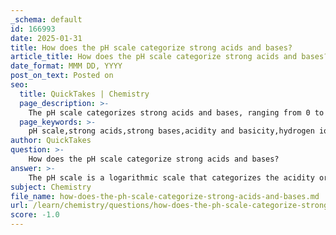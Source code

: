 ```yaml
---
_schema: default
id: 166993
date: 2025-01-31
title: How does the pH scale categorize strong acids and bases?
article_title: How does the pH scale categorize strong acids and bases?
date_format: MMM DD, YYYY
post_on_text: Posted on
seo:
  title: QuickTakes | Chemistry
  page_description: >-
    The pH scale categorizes strong acids and bases, ranging from 0 to 14, where strong acids exhibit pH levels between 0 and 3 and strong bases between 11 and 14, based on their dissociation in water.
  page_keywords: >-
    pH scale,strong acids,strong bases,acidity and basicity,hydrogen ions,hydroxide ions,logarithmic scale,buffer systems,neutral solutions
author: QuickTakes
question: >-
    How does the pH scale categorize strong acids and bases?
answer: >-
    The pH scale is a logarithmic scale that categorizes the acidity or basicity of aqueous solutions, ranging from 0 to 14. Here’s how it categorizes strong acids and bases:\n\n1. **Acidity and Basicity**:\n   - **Strong Acids**: These are substances that completely dissociate in water, releasing a high concentration of hydrogen ions ($H^+$). On the pH scale, strong acids are found at the lower end, typically between 0 and 3. For example, hydrochloric acid (HCl) is a strong acid that can have a pH close to 0.\n   - **Neutral**: A neutral solution, such as pure water, has a pH of 7. This indicates an equal concentration of hydrogen ions and hydroxide ions ($OH^-$).\n   - **Strong Bases**: These substances completely dissociate in water to produce a high concentration of hydroxide ions. Strong bases are found at the higher end of the pH scale, typically between 11 and 14. For example, sodium hydroxide (NaOH) has a pH that can reach up to 14.\n\n2. **pH Scale Overview**:\n   - **0-6**: Acidic solutions (strong acids at the lower end)\n   - **7**: Neutral (pure water)\n   - **8-14**: Basic solutions (strong bases at the higher end)\n\n3. **Logarithmic Nature**: The pH scale is logarithmic, meaning each whole number change on the scale represents a tenfold change in hydrogen ion concentration. For instance, a solution with a pH of 3 is ten times more acidic than one with a pH of 4.\n\n4. **Buffer Systems**: While not directly related to the categorization of strong acids and bases, buffer systems (like the bicarbonate buffer system in human blood) play a crucial role in maintaining pH stability in biological systems by neutralizing excess acids or bases.\n\nIn summary, the pH scale categorizes strong acids at the lower end (0-3), neutral solutions at 7, and strong bases at the higher end (11-14), reflecting their respective hydrogen ion concentrations.
subject: Chemistry
file_name: how-does-the-ph-scale-categorize-strong-acids-and-bases.md
url: /learn/chemistry/questions/how-does-the-ph-scale-categorize-strong-acids-and-bases
score: -1.0
---
```


&nbsp;